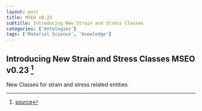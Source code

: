 ```yaml
---
layout: post
title: MSEO v0.23
subtitle: Introducing New Strain and Stress Classes
categories: ['Ontologies']
tags: ['Material Science', 'Knowledge']
---
```


## Introducing New Strain and Stress Classes MSEO v0.23 [^fn1]

New Classes for strain and stress related entities

[^fn1]: [source](https://github.com/Mat-O-Lab/MSEO/compare/v0.22...v0.23)